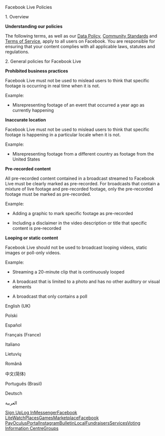 Facebook Live Policies

1\. Overview

**Understanding our policies**

The following terms, as well as our [Data Policy](https://www.facebook.com/about/privacy/), [Community Standards](https://www.facebook.com/communitystandards/) and [Terms of Service](https://www.facebook.com/legal/terms), apply to all users on Facebook. You are responsible for ensuring that your content complies with all applicable laws, statutes and regulations.

2\. General policies for Facebook Live

**Prohibited business practices**

Facebook Live must not be used to mislead users to think that specific footage is occurring in real time when it is not.

Example:

*   Misrepresenting footage of an event that occurred a year ago as currently happening

**Inaccurate location**

Facebook Live must not be used to mislead users to think that specific footage is happening in a particular locale when it is not.

Example:

*   Misrepresenting footage from a different country as footage from the United States

**Pre-recorded content**

All pre-recorded content contained in a broadcast streamed to Facebook Live must be clearly marked as pre-recorded. For broadcasts that contain a mixture of live footage and pre-recorded footage, only the pre-recorded footage must be marked as pre-recorded.

Example:

*   Adding a graphic to mark specific footage as pre-recorded

*   Including a disclaimer in the video description or title that specific content is pre-recorded

**Looping or static content**

Facebook Live should not be used to broadcast looping videos, static images or poll-only videos.

Example:

*   Streaming a 20-minute clip that is continuously looped

*   A broadcast that is limited to a photo and has no other auditory or visual elements

*   A broadcast that only contains a poll

English (UK)

Polski

Español

Français (France)

Italiano

Lietuvių

Română

中文(简体)

Português (Brasil)

Deutsch

العربية

[Sign Up](https://www.facebook.com/reg/)[Log In](https://www.facebook.com/login/)[Messenger](https://l.facebook.com/l.php?u=https%3A%2F%2Fmessenger.com%2F&h=AT0SJ30hsyQGD-Au3zmjVgEuLbNlqoFEUdICE-sTFtfsdpLwWOw1OBrJYzBiwMXjEC9mSupOiVB5B8Fci4cUzIjnYS9nD8EkHeXMhIDoXcSI0toY7AAv3QHc0cUogv3Ur1qZs7yj_734jVDoXKhttmEquIbGpViAU3Q9Yg)[Facebook Lite](https://www.facebook.com/lite/)[Watch](https://en-gb.facebook.com/watch/)[Places](https://www.facebook.com/places/)[Games](https://www.facebook.com/games/)[Marketplace](https://www.facebook.com/marketplace/)[Facebook Pay](https://pay.facebook.com/)[Oculus](https://l.facebook.com/l.php?u=https%3A%2F%2Fwww.oculus.com%2F&h=AT0SJ30hsyQGD-Au3zmjVgEuLbNlqoFEUdICE-sTFtfsdpLwWOw1OBrJYzBiwMXjEC9mSupOiVB5B8Fci4cUzIjnYS9nD8EkHeXMhIDoXcSI0toY7AAv3QHc0cUogv3Ur1qZs7yj_734jVDoXKhttmEquIbGpViAU3Q9Yg)[Portal](https://portal.facebook.com/)[Instagram](https://l.facebook.com/l.php?u=https%3A%2F%2Fwww.instagram.com%2F&h=AT0SJ30hsyQGD-Au3zmjVgEuLbNlqoFEUdICE-sTFtfsdpLwWOw1OBrJYzBiwMXjEC9mSupOiVB5B8Fci4cUzIjnYS9nD8EkHeXMhIDoXcSI0toY7AAv3QHc0cUogv3Ur1qZs7yj_734jVDoXKhttmEquIbGpViAU3Q9Yg)[Bulletin](https://www.bulletin.com/)[Local](https://www.facebook.com/local/lists/245019872666104/)[Fundraisers](https://www.facebook.com/fundraisers/)[Services](https://www.facebook.com/biz/directory/)[Voting Information Centre](https://www.facebook.com/votinginformationcenter/?entry_point=c2l0ZQ%3D%3D)[Groups](https://www.facebook.com/groups/explore/)